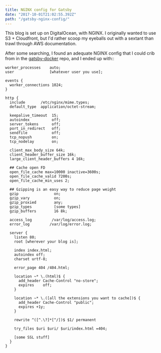 ```yaml
---
title: NGINX config for Gatsby
date: "2017-10-01T21:02:55.392Z"
path: "/gatsby-nginx-config/"
---
```


This blog is set up on DigitalOcean, with NGINX. I originally wanted to use S3 +
Cloudfront, but I'd rather scoop my eyeballs out with a sextant than trawl
through AWS documentation.

After some searching, I found an adequate NGINX config that I could crib from in
the [gatsby-docker](https://github.com/gatsbyjs/gatsby-docker) repo, and I ended
up with::

```
worker_processes    auto;
user                [whatever user you use];

events {
  worker_connections 1024;
}

http {
  include       /etc/nginx/mime.types;
  default_type  application/octet-stream;

  keepalive_timeout  15;
  autoindex          off;
  server_tokens      off;
  port_in_redirect   off;
  sendfile           off;
  tcp_nopush         on;
  tcp_nodelay        on;

  client_max_body_size 64k;
  client_header_buffer_size 16k;
  large_client_header_buffers 4 16k;

  ## Cache open FD
  open_file_cache max=10000 inactive=3600s;
  open_file_cache_valid 7200s;
  open_file_cache_min_uses 2;

  ## Gzipping is an easy way to reduce page weight
  gzip                on;
  gzip_vary           on;
  gzip_proxied        any;
  gzip_types          [some types]
  gzip_buffers        16 8k;

  access_log         /var/log/access.log;
  error_log         /var/log/error.log;

  server {
    listen 80;
    root [wherever your blog is];

    index index.html;
    autoindex off;
    charset urtf-8;

    error_page 404 /404.html;

    location ~* \.(html)$ {
      add_header Cache-Control "no-store";
      expires    off;
    }

    location ~* \.([all the extensions you want to cache])$ {
      add_header Cache-Control "public";
      expires +1y;
    }

    rewrite ^([^.\?]*[^/])$ $1/ permanent

    try_files $uri $uri/ $uri/index.html =404;

    [some SSL stuff]
  }
}
```
